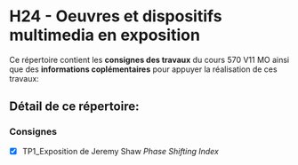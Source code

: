 # H24 - Oeuvres et dispositifs multimedia en exposition

Ce répertoire contient les **consignes des travaux** du cours 570 V11 MO ainsi que des **informations coplémentaires** pour appuyer la réalisation de ces travaux:

## Détail de ce répertoire:

### Consignes

- [x] TP1_Exposition de Jeremy Shaw *Phase Shifting Index*
